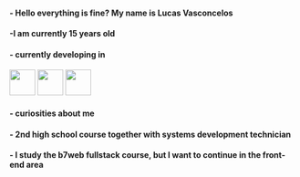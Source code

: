 #### - Hello everything is fine? My name is Lucas Vasconcelos
#### -I am currently 15 years old
#### - currently developing in

<img src="https://encrypted-tbn0.gstatic.com/images?q=tbn:ANd9GcRuHnJDLOcdm_0b6N6kNj-1OvO9KhKYgqIy0w&s" height="45"  width="45"> <img src="https://upload.wikimedia.org/wikipedia/commons/thumb/6/61/HTML5_logo_and_wordmark.svg/512px-HTML5_logo_and_wordmark.svg.png" height="45"  width="45"> <img src="https://icones.pro/wp-content/uploads/2022/08/css3.png" height="45"  width="45">
#### - curiosities about me
#### - 2nd high school course together with systems development technician
#### - I study the b7web fullstack course, but I want to continue in the front-end area

